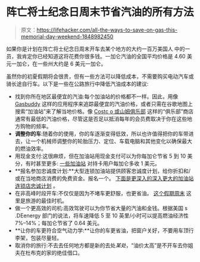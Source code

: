 # 阵亡将士纪念日周末节省汽油的所有方法

> 原文：<https://lifehacker.com/all-the-ways-to-save-on-gas-this-memorial-day-weekend-1848982450>

如果你是计划在阵亡将士纪念日周末开车去某个地方的大约一百万美国人 中的一员，我肯定你已经知道这将花费你很多钱。一加仑汽油的全国平均价格是 4.60 美元一加仑，在一些州大约是 6 美元一加仑。



虽然你的初夏假期将会很贵，但有一些方法可以降低成本，不需要购买电动汽车或骑长途自行车。以下是一些在公路旅行中降低汽油成本的建议:

*   找到你所在地区最便宜的汽油:每个加油站的价格都不一样。因此，用像 [Gasbuddy](https://www.gasbuddy.com/) 这样的应用程序来追踪最便宜的汽油价格，或者只需在谷歌地图上搜索“加油站”来了解当地价格。像 [Costc o 或山姆俱乐部](https://lifehacker.com/is-costco-really-better-than-sams-club-1848657162) 这样的“俱乐部”商店通常有最低的汽油价格，尽管这是否足以抵消每年的会员费取决于你在这些地方购物的频率。
*   **调整你的车**:随着你的使用，你的车逐渐变得低效，所以也许值得把你的车带进去，让一个机械师调整你的轮胎压力、定位、车载电脑和其他变化以确保最大的燃油效率。
*   用现金支付:这很麻烦，但在加油站用现金支付可以为你每加仑节省 5 到 10 美分，有时甚至更多: [一些加油站](https://www.consumerreports.org/cro/news/2013/08/gas-station-cash-discounts/index.htm#:~:text=While%20the%20difference%20between%20the,gallon%20than%20those%20paying%20with) 对持卡用户每加仑多收 1 美元。
*   **报名参加忠诚度计划:**大型连锁加油站提供顾客忠诚度计划，给你折扣和/或在当地商店消费的免费资金。报名一个。 [下面是更深入的深入更大的加油站连锁店忠诚计划](https://www.bankrate.com/finance/credit-cards/gas-rewards-programs-guide/) 。
*   在非高峰时段开车:不仅仅是因为不堵车更舒服，也更省油。 [这个假期周末](https://lifehacker.com/the-best-and-worst-times-to-drive-this-memorial-day-wee-1848980705) 这里是旅游的最佳时机。
*   做一个更高效的司机:高效驾驶可以为你节省大量的汽油和金钱。根据美国 s .DEenergy 部门的说法，将车速降低 5 至 10 英里/小时可以提高燃油经济性 7%–14%；每加仑节省了 0.64 美元。
*   **让你的车更符合空气动力学:**让你的车更省油，把窗户关好，不要用车顶行李架，包装尽量轻。
*   取消你的旅行:不去去任何地方都是新的去处*某处*，“油价太高”是不开车去你姐夫在杜布克的家的绝佳借口。